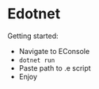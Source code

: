 # Edotnet

Getting started: 
- Navigate to EConsole
- `dotnet run`
- Paste path to .e script
- Enjoy